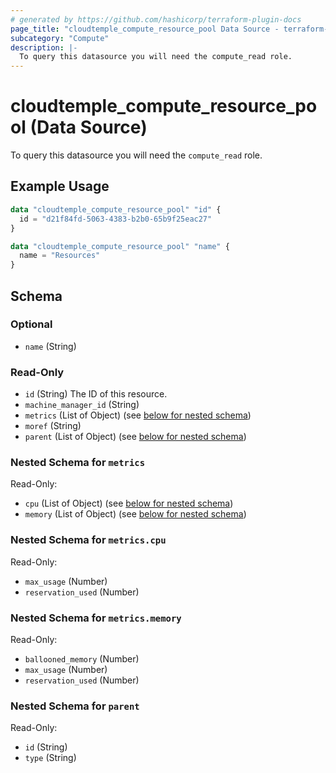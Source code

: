 ```yaml
---
# generated by https://github.com/hashicorp/terraform-plugin-docs
page_title: "cloudtemple_compute_resource_pool Data Source - terraform-provider-cloudtemple"
subcategory: "Compute"
description: |-
  To query this datasource you will need the compute_read role.
---
```


# cloudtemple_compute_resource_pool (Data Source)

To query this datasource you will need the `compute_read` role.

## Example Usage

```terraform
data "cloudtemple_compute_resource_pool" "id" {
  id = "d21f84fd-5063-4383-b2b0-65b9f25eac27"
}

data "cloudtemple_compute_resource_pool" "name" {
  name = "Resources"
}
```

<!-- schema generated by tfplugindocs -->
## Schema

### Optional

- `name` (String)

### Read-Only

- `id` (String) The ID of this resource.
- `machine_manager_id` (String)
- `metrics` (List of Object) (see [below for nested schema](#nestedatt--metrics))
- `moref` (String)
- `parent` (List of Object) (see [below for nested schema](#nestedatt--parent))

<a id="nestedatt--metrics"></a>
### Nested Schema for `metrics`

Read-Only:

- `cpu` (List of Object) (see [below for nested schema](#nestedobjatt--metrics--cpu))
- `memory` (List of Object) (see [below for nested schema](#nestedobjatt--metrics--memory))

<a id="nestedobjatt--metrics--cpu"></a>
### Nested Schema for `metrics.cpu`

Read-Only:

- `max_usage` (Number)
- `reservation_used` (Number)


<a id="nestedobjatt--metrics--memory"></a>
### Nested Schema for `metrics.memory`

Read-Only:

- `ballooned_memory` (Number)
- `max_usage` (Number)
- `reservation_used` (Number)



<a id="nestedatt--parent"></a>
### Nested Schema for `parent`

Read-Only:

- `id` (String)
- `type` (String)


